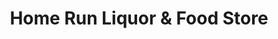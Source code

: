 ---
title: "Home Run Liquor & Food Store"
url: /round-lake-park/home-run-liquor-and-food-store/
shop: alcohol
---